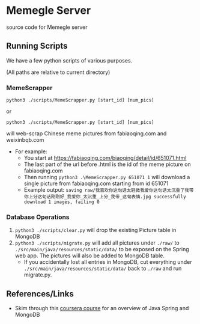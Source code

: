 # Memegle Server
source code for Memegle server

## Running Scripts
We have a few python scripts of various purposes.

(All paths are relative to current directory)
### MemeScrapper
`python3 ./scripts/MemeScrapper.py [start_id] [num_pics]`

or

`python3 ./scripts/MemeScrapper.py [start_id] [num_pics]`

will web-scrap Chinese meme pictures from fabiaoqing.com and weixinbqb.com

- For example:
    - You start at https://fabiaoqing.com/biaoqing/detail/id/651071.html
    - The last part of the url before .html is the id of the meme picture on fabiaoqing.com
    - Then running `python3 .\MemeScrapper.py 651071 1` will download a single picture from fabiaoqing.com starting from id 651071
    - Example output: `saving raw/我喜欢你这句话太轻微我爱你这句话太沉重了我带你上分这句话刚刚好_我爱你_太沉重_上分_我带_这句表情.jpg
                   successfully download 1 images, failing 0`

### Database Operations
1. `python3 ./scripts/clear.py` will drop the existing Picture table in MongoDB
2. `python3 ./scripts/migrate.py` will add all pictures under `./raw/` to `./src/main/java/resources/static/data/` to be exposed on the Spring web app. The pictures will also be added to MongoDB table.
    - If you accidentally lost all entries in MongoDB, cut everything under `./src/main/java/resources/static/data/` back to `./raw` and run migrate.py.
## References/Links
- Skim through this [coursera course](https://www.coursera.org/learn/cloud-services-java-spring-framework) for an overview of Java Spring and MongoDB